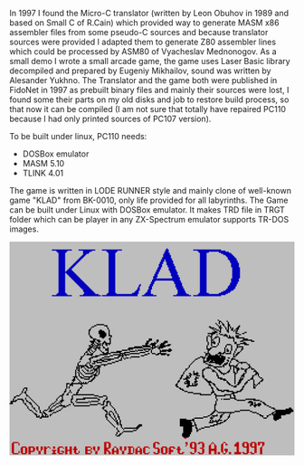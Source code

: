 In 1997 I found the Micro-C translator (written by Leon Obuhov in 1989 and based on Small C of R.Cain) which provided way to generate MASM x86 assembler files from some pseudo-C sources and because translator sources were provided I adapted them to generate Z80 assembler lines which could be processed by ASM80 of Vyacheslav Mednonogov. As a small demo I wrote a small arcade game, the game uses Laser Basic library decompiled and prepared by Eugeniy Mikhailov, sound was written by Alesander Yukhno. The Translator and the game both were published in FidoNet in 1997 as prebuilt binary files and mainly their sources were lost, I found some their parts on my old disks and job to restore build process, so that now it can be compiled (I am not sure that totally have repaired PC110 because I had only printed sources of PC107 version).   

To be built under linux, PC110 needs:
* DOSBox emulator
* MASM 5.10
* TLINK 4.01

The game is written in LODE RUNNER style and mainly clone of well-known game "KLAD" from BK-0010, only life provided for all labyrinths. The Game can be built under Linux with DOSBox emulator. It makes TRD file in TRGT folder which can be player in any ZX-Spectrum emulator supports TR-DOS images.

![Screencast of demo](https://raw.githubusercontent.com/raydac/old-stuff/master/ZX/KLAD/screencast.gif)
